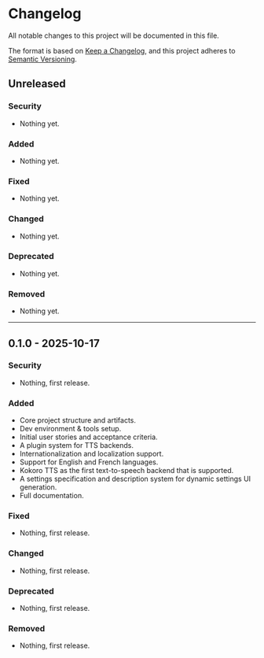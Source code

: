 <!-- markdownlint-disable MD024 -->

<!--
    SPDX-FileCopyrightText: 2025-present Krys Lawrence <aquarion.5.krystopher@spamgourmet.org>
    SPDX-License-Identifier: CC-BY-SA-4.0
-->

<!--
    aquarion-libtts documentation © 2025-present by Krys Lawrence is licensed under
    Creative Commons Attribution-ShareAlike 4.0 International. To view a copy of this
    license, visit <https://creativecommons.org/licenses/by-sa/4.0/>
-->

# Changelog

All notable changes to this project will be documented in this file.

The format is based on [Keep a Changelog](https://keepachangelog.com/en/1.1.0/),
and this project adheres to [Semantic Versioning](https://semver.org/spec/v2.0.0.html).

## Unreleased

### Security

- Nothing yet.

### Added

- Nothing yet.

### Fixed

- Nothing yet.

### Changed

- Nothing yet.

### Deprecated

- Nothing yet.

### Removed

- Nothing yet.

----

## 0.1.0 - 2025-10-17

### Security

- Nothing, first release.

### Added

- Core project structure and artifacts.
- Dev environment & tools setup.
- Initial user stories and acceptance criteria.
- A plugin system for TTS backends.
- Internationalization and localization support.
- Support for English and French languages.
- Kokoro TTS as the first text-to-speech backend that is supported.
- A settings specification and description system for dynamic settings UI generation.
- Full documentation.

### Fixed

- Nothing, first release.

### Changed

- Nothing, first release.

### Deprecated

- Nothing, first release.

### Removed

- Nothing, first release.

